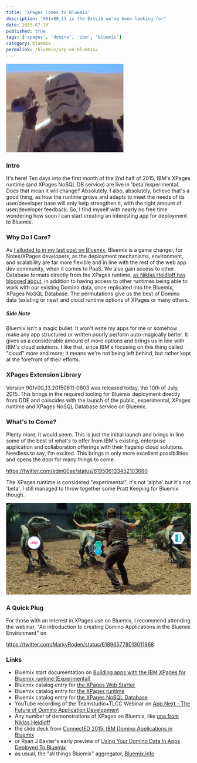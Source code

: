 ```yaml
---
title: 'XPages Comes to Bluemix'
description: "901v00_13 is the ExtLib we've been looking for"
date: 2015-07-10
published: true
tags: ['xpages', 'domino', 'ibm', 'bluemix']
category: bluemix
permalink: /bluemix/xsp-on-bluemix/
---
```


![the droids I've been looking for](./images/lookSirDroids.jpg)

### Intro

It's here! Ten days into the first month of the 2nd half of 2015, IBM's XPages runtime (and XPages NoSQL DB service) are live in 'beta'/experimental. Does that mean it will change? Absolutely. I also, absolutely, believe that's a good thing, as how the runtime grows and adapts to meet the needs of its user/developer base will only help strengthen it, with the right amount of user/developer feedback. So, I find myself with nearly no free time wondering how soon I can start creating an interesting app for deployment to Bluemix.

### Why Do I Care?

As [I alluded to in my last post on Bluemix](/bluemix/bluemix-chalky-soup/#some-bluemix-thoughts), Bluemix is a game changer, for Notes/XPages developers, as the deployment mechanisms, environment, and scalability are far more flexible and in line with the rest of the web app dev community, when it comes to PaaS. We also gain access to other Database formats directly from the XPages runtime, [as Niklas Heidloff has blogged about](https://heidloff.net/nh/home.nsf/article.xsp?id=07.07.2015124933NHEEQ3.htm), in addition to having access to other runtimes being able to work with our existing Domino data, once replicated into the Bluemix, XPages NoSQL Database. The permutations give us the best of Domino data (existing or new) and cloud runtime options of XPages or many others.

##### Side Note

Bluemix isn't a magic bullet. It won't write my apps for me or somehow make any app structured or written poorly perform auto-magically better. It gives us a considerable amount of more options and brings us in line with IBM's cloud solutions. I like that, since IBM's focusing on this thing called "cloud" more and more; it means we're not being left behind, but rather kept at the forefront of their efforts.

### XPages Extension Library

Version 901v00_13.20150611-0803 was released today, the 10th of July, 2015. This brings in the required tooling for Bluemix deployment directly from DDE and coincides with the launch of the public, experimental, XPages runtime and XPages NoSQL Database service on Bluemix.

### What's to Come?

Plenty more, it would seem. This is just the initial launch and brings in line some of the best of what's to offer from IBM's existing, enterprise application and collaboration offerings with their flagship cloud solutions. Needless to say, I'm excited. This brings in only more excellent possibilities and opens the door for many things to come.

https://twitter.com/edm00se/status/619506133452103680

The XPages runtime is considered "experimental", it's not 'alpha' but it's not 'beta'. I still managed to throw together some Pratt Keeping for Bluemix though.

![you're my boy Blue!](./images/XPagesOnBluemix_PrattKeeping.png)

### A Quick Plug

For those with an interest in XPages use on Bluemix, I recommend attending the webinar, "An introduction to creating Domino Applications in the Bluemix Environment" on

https://twitter.com/MarkyRoden/status/618965778013011968

### Links

- Bluemix start documentation on [Building apps with the IBM XPages for Bluemix runtime (Experimental)](https://www.ng.bluemix.net/docs/starters/xpages/index.html)
- Bluemix catalog entry for [the XPages Web Starter](https://console.ng.bluemix.net/catalog/xpages-web-starter/)
- Bluemix catalog entry for [the XPages runtime](https://console.ng.bluemix.net/catalog/ibm-xpages/)
- Bluemix catalog entry for [the XPages NoSQL Database](https://console.ng.bluemix.net/catalog/ibm-xpages-nosql-database/)
- YouTube recording of the Teamstudio+TLCC Webinar on [App.Next - The Future of Domino Application Development](https://www.youtube.com/watch?v=ntVFNjKnljE)
- Any number of demonstrations of XPages on Bluemix, like [one from Niklas Heidloff](https://heidloff.net/nh/home.nsf/article.xsp?id=26.01.2015175730NHEMVZ.htm)
- the slide deck from [ConnectED 2015: IBM Domino Applications in Bluemix](https://www.slideshare.net/MartinDonnelly1/connected2015-domino-apps-for-bluemix)
- or Ryan J Baxter's early preview of [Using Your Domino Data In Apps Deployed To Bluemix](https://ryanjbaxter.com/2014/09/22/using-your-domino-data-in-apps-deployed-to-bluemix/)
- as usual, the "all things Bluemix" aggregator, [Bluemix.info](https://bluemix.info/)
